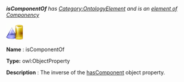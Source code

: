 ___isComponentOf__ 
 has
 [Category:OntologyElement](../../Category/OntologyElement "Category:OntologyElement") 
 and is an
 [element of](../../Property/ElementOf "Property:ElementOf") 
[Componency](../../Submissions/Componency "Submissions:Componency")_




  





[![ObjectProperty](../public/images/thumb/c/c3/ObjectProperty.gif/45px-ObjectProperty.gif)](../../Image/ObjectProperty.gif "ObjectProperty")


__Name__ 
 : isComponentOf
 



__Type:__ 
 owl:ObjectProperty
 



__Description__ 
 : The inverse of the
 [hasComponent](../../Submissions/AOS_AGROVOC_Concept_Server_fundation_ontology_model/hasComponent "Submissions:Componency/hasComponent") 
 object property.